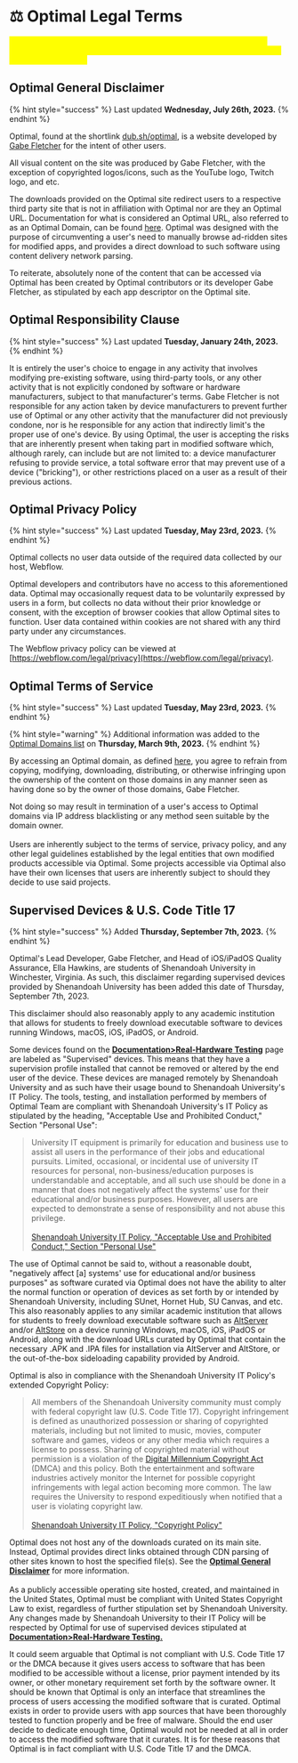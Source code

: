 # ⚖ Optimal Legal Terms

<mark style="color:yellow;">Please note that the next major version of Optimal (v11) is under active development. Some portions of these terms only pertain to Optimal as it is in a full release state.</mark>

## Optimal General Disclaimer

{% hint style="success" %}
Last updated **Wednesday, July 26th, 2023.**&#x20;
{% endhint %}

Optimal, found at the shortlink [dub.sh/optimal](https://dub.sh/optimal), is a website developed by [Gabe Fletcher](https://dub.sh/gabe) for the intent of other users.&#x20;

All visual content on the site was produced by Gabe Fletcher, with the exception of copyrighted logos/icons, such as the YouTube logo, Twitch logo, and etc.&#x20;

The downloads provided on the Optimal site redirect users to a respective third party site that is not in affiliation with Optimal nor are they an Optimal URL. Documentation for what is considered an Optimal URL, also referred to as an Optimal Domain, can be found [here](../v11-domain-chart.md). Optimal was designed with the purpose of circumventing a user's need to manually browse ad-ridden sites for modified apps, and provides a direct download to such software using content delivery network parsing.&#x20;

To reiterate, absolutely none of the content that can be accessed via Optimal has been created by Optimal contributors or its developer Gabe Fletcher, as stipulated by each app descriptor on the Optimal site.&#x20;

## Optimal Responsibility Clause

{% hint style="success" %}
Last updated **Tuesday, January 24th, 2023.**
{% endhint %}

It is entirely the user's choice to engage in any activity that involves modifying pre-existing software, using third-party tools, or any other activity that is not explicitly condoned by software or hardware manufacturers, subject to that manufacturer's terms. Gabe Fletcher is not responsible for any action taken by device manufacturers to prevent further use of Optimal or any other activity that the manufacturer did not previously condone, nor is he responsible for any action that indirectly limit's the proper use of one's device. By using Optimal, the user is accepting the risks that are inherently present when taking part in modified software which, although rarely, can include but are not limited to: a device manufacturer refusing to provide service, a total software error that may prevent use of a device ("bricking"), or other restrictions placed on a user as a result of their previous actions.

## Optimal Privacy Policy&#x20;

{% hint style="success" %}
Last updated **Tuesday, May 23rd, 2023.**&#x20;
{% endhint %}

Optimal collects no user data outside of the required data collected by our host, Webflow.

Optimal developers and contributors have no access to this aforementioned data. Optimal may occasionally request data to be voluntarily expressed by users in a form, but collects no data without their prior knowledge or consent, with the exception of browser cookies that allow Optimal sites to function. User data contained within cookies are not shared with any third party under any circumstances.

The Webflow privacy policy can be viewed at [https://webflow.com/legal/privacy](https://webflow.com/legal/privacy).

## Optimal Terms of Service

{% hint style="success" %}
Last updated **Tuesday, May 23rd, 2023.**&#x20;
{% endhint %}

{% hint style="warning" %}
Additional information was added to the [Optimal Domains list](https://optimaldocs.gitbook.io/optimal-docs-v3/documentation/optimal-on-readymag/oor-site-structure#subdomains-and-redirects-chart) on **Thursday, March 9th, 2023.**
{% endhint %}

By accessing an Optimal domain, as defined [here](oor-site-structure.md#subdomains-and-redirects-chart), you agree to refrain from copying, modifying, downloading, distributing, or otherwise infringing upon the ownership of the content on those domains in any manner seen as having done so by the owner of those domains, Gabe Fletcher.

Not doing so may result in termination of a user's access to Optimal domains via IP address blacklisting or any method seen suitable by the domain owner. \
\
Users are inherently subject to the terms of service, privacy policy, and any other legal guidelines established by the legal entities that own modified products accessible via Optimal. Some projects accessible via Optimal also have their own licenses that users are inherently subject to should they decide to use said projects.&#x20;

## Supervised Devices & U.S. Code Title 17

{% hint style="success" %}
Added **Thursday, September 7th, 2023.**
{% endhint %}

Optimal's Lead Developer, Gabe Fletcher, and Head of iOS/iPadOS Quality Assurance, Ella Hawkins, are students of Shenandoah University in Winchester, Virginia. As such, this disclaimer regarding supervised devices provided by Shenandoah University has been added this date of Thursday, September 7th, 2023.

This disclaimer should also reasonably apply to any academic institution that allows for students to freely download executable software to devices running Windows, macOS, iOS, iPadOS, or Android.

Some devices found on the [**Documentation>Real-Hardware Testing**](real-hardware-testing.md) page are labeled as "Supervised" devices. This means that they have a supervision profile installed that cannot be removed or altered by the end user of the device. These devices are managed remotely by Shenandoah University and as such have their usage bound to Shenandoah University's IT Policy. The tools, testing, and installation performed by members of Optimal Team are compliant with Shenandoah University's IT Policy as stipulated by the heading, "Acceptable Use and Prohibited Conduct," Section "Personal Use":

> University IT equipment is primarily for education and business use to assist all users in the performance of their jobs and educational pursuits. Limited, occasional, or incidental use of university IT resources for personal, non-business/education purposes is understandable and acceptable, and all such use should be done in a manner that does not negatively affect the systems' use for their educational and/or business purposes. However, all users are expected to demonstrate a sense of responsibility and not abuse this privilege.\
> \
> [Shenandoah University IT Policy, "Acceptable Use and Prohibited Conduct," Section "Personal Use" ](https://sites.google.com/a/su.edu/itpolicy/home#h.p\_HOxgc2PBDi6a)

The use of Optimal cannot be said to, without a reasonable doubt, "negatively affect \[a] systems' use for educational and/or business purposes" as software curated via Optimal does not have the ability to alter the normal function or operation of devices as set forth by or intended by Shenandoah University, including SUnet, Hornet Hub, SU Canvas, and etc. This also reasonably applies to any similar academic institution that allows for students to freely download executable software such as [AltServer](https://faq.altstore.io/getting-started/how-to-install-altstore-macos) and/or [AltStore](https://altstore.io) on a device running Windows, macOS, iOS, iPadOS or Android, along with the download URLs curated by Optimal that contain the necessary .APK and .IPA files for installation via AltServer and AltStore, or the out-of-the-box sideloading capability provided by Android.

Optimal is also in compliance with the Shenandoah University IT Policy's extended Copyright Policy:

> All members of the Shenandoah University community must comply with federal copyright law (U.S. Code Title 17). Copyright infringement is defined as unauthorized possession or sharing of copyrighted materials, including but not limited to music, movies, computer software and games, videos or any other media which requires a license to possess. Sharing of copyrighted material without permission is a violation of the [Digital Millennium Copyright Act](https://www.copyright.gov/title17/92appb.html) (DMCA) and this policy. Both the entertainment and software industries actively monitor the Internet for possible copyright infringements with legal action becoming more common. The law requires the University to respond expeditiously when notified that a user is violating copyright law.\
> \
> [Shenandoah University IT Policy, "Copyright Policy"](https://sites.google.com/a/su.edu/itpolicy/home#h.p\_pdzDds\_MD6lH)

Optimal does not host any of the downloads curated on its main site. Instead, Optimal provides direct links obtained through CDN parsing of other sites known to host the specified file(s). See the [**Optimal General Disclaimer**](oor-legal-terms.md#optimal-general-disclaimer) for more information. \
\
As a publicly accessible operating site hosted, created, and maintained in the United States, Optimal must be compliant with United States Copyright Law to exist, regardless of further stipulation set by Shenandoah University. Any changes made by Shenandoah University to their IT Policy will be respected by Optimal for use of supervised devices stipulated at [**Documentation>Real-Hardware Testing.**](real-hardware-testing.md)

It could seem arguable that Optimal is not compliant with U.S. Code Title 17 or the DMCA because it gives users access to software that has been modified to be accessible without a license, prior payment intended by its owner, or other monetary requirement set forth by the software owner. It should be known that Optimal is only an interface that streamlines the process of users accessing the modified software that is curated. Optimal exists in order to provide users with app sources that have been thoroughly tested to function properly and be free of malware. Should the end user decide to dedicate enough time, Optimal would not be needed at all in order to access the modified software that it curates. It is for these reasons that Optimal is in fact compliant with U.S. Code Title 17 and the DMCA.

